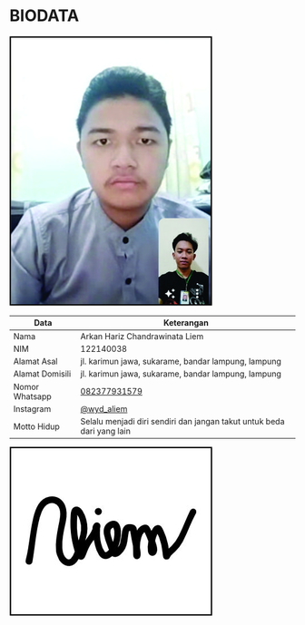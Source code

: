 # BIODATA

![Foto](038_foto.jpg)

| Data            | Keterangan |
| --------------- | ------------- |
| Nama            | Arkan Hariz Chandrawinata Liem |
| NIM             | 122140038 |
| Alamat Asal     | jl. karimun jawa, sukarame, bandar lampung, lampung |
| Alamat Domisili | jl. karimun jawa, sukarame, bandar lampung, lampung |
| Nomor Whatsapp  | [082377931579](https://wa.me/+6282377931579) |
| Instagram       | [@wyd_aliem](https://instagram.com/wyd_aliem) |
| Motto Hidup     | Selalu menjadi diri sendiri dan jangan takut untuk beda dari yang lain |

![TTD](038_ttd.jpg)
